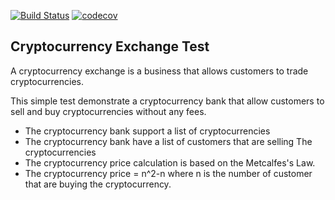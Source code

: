[![Build Status](https://img.shields.io/travis/aitbahaa/cryptocurrency-exchange.svg?style=flat)](https://travis-ci.org/aitbahaa/cryptocurrency-exchange)
[![codecov](https://img.shields.io/codecov/c/github/aitbahaa/cryptocurrency-exchange.svg?style=flat)](https://codecov.io/gh/aitbahaa/cryptocurrency-exchange/branch/master)
 
Cryptocurrency Exchange Test
-----
A cryptocurrency exchange is a business that allows customers to trade cryptocurrencies.

This simple test demonstrate a cryptocurrency bank that allow customers to sell and buy cryptocurrencies without any fees.

- The cryptocurrency bank support a list of cryptocurrencies
- The cryptocurrency bank have a list of customers that are selling The cryptocurrencies
- The cryptocurrency price calculation is based on the Metcalfes's Law.
- The cryptocurrency price = n^2-n where n is the number of customer that are buying the cryptocurrency.

